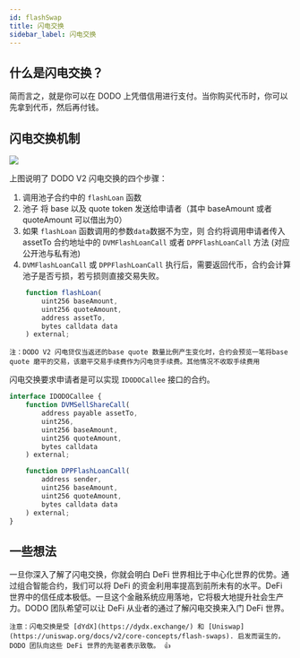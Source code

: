 ```yaml
---
id: flashSwap
title: 闪电交换
sidebar_label: 闪电交换
---
```


## 什么是闪电交换？

简而言之，就是你可以在 DODO 上凭借信用进行支付。当你购买代币时，你可以先拿到代币，然后再付钱。

## 闪电交换机制

![](https://dodoex.github.io/cn/img/dodo_flash_swap_v2.png)

上图说明了 DODO V2 闪电交换的四个步骤：

1.  调用池子合约中的 `flashLoan` 函数
2.  池子 将 base 以及 quote token 发送给申请者（其中 baseAmount 或者 quoteAmount 可以借出为0）
3.  如果 `flashLoan` 函数调用的参数`data`数据不为空，则 合约将调用申请者传入 assetTo 合约地址中的 `DVMFlashLoanCall` 或者 `DPPFlashLoanCall` 方法 (对应公开池与私有池)
4.  `DVMFlashLoanCall` 或 `DPPFlashLoanCall` 执行后，需要返回代币，合约会计算池子是否亏损，若亏损则直接交易失败。

```javaScript
    function flashLoan(
        uint256 baseAmount,
        uint256 quoteAmount,
        address assetTo,
        bytes calldata data
    ) external;
```

`
注：DODO V2 闪电贷仅当返还的base quote 数量比例产生变化时，合约会预览一笔将base quote 磨平的交易，该磨平交易手续费作为闪电贷手续费。其他情况不收取手续费用
`


闪电交换要求申请者是可以实现 `IDODOCallee` 接口的合约。

```javascript
interface IDODOCallee {
    function DVMSellShareCall(
        address payable assetTo,
        uint256,
        uint256 baseAmount,
        uint256 quoteAmount,
        bytes calldata
    ) external;

    function DPPFlashLoanCall(
        address sender,
        uint256 baseAmount,
        uint256 quoteAmount,
        bytes calldata data
    ) external;
}
```

## 一些想法

一旦你深入了解了闪电交换，你就会明白 DeFi 世界相比于中心化世界的优势。通过组合智能合约，我们可以将 DeFi 的资金利用率提高到前所未有的水平。DeFi 世界中的信任成本极低。一旦这个金融系统应用落地，它将极大地提升社会生产力。DODO 团队希望可以让 DeFi 从业者的通过了解闪电交换来入门 DeFi 世界。

`注意：闪电交换是受 [dYdX](https://dydx.exchange/) 和 [Uniswap](https://uniswap.org/docs/v2/core-concepts/flash-swaps). 启发而诞生的，DODO 团队向这些 DeFi 世界的先驱者表示致敬。 👍`
